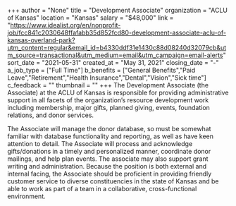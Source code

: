 +++
author = "None"
title = "Development Associate"
organization = "ACLU of Kansas"
location = "Kansas"
salary = "$48,000"
link = "https://www.idealist.org/en/nonprofit-job/fcc841c2030648ffafabb35d852fcd80-development-associate-aclu-of-kansas-overland-park?utm_content=regular&email_id=b4330ddf31e1430c88d08240d32079cb&utm_source=transactional&utm_medium=email&utm_campaign=email-alerts"
sort_date = "2021-05-31"
created_at = "May 31, 2021"
closing_date = "-"
a_job_type = ["Full Time"]
b_benefits = ["General Benefits","Paid Leave","Retirement","Health Insurance","Dental","Vision","Sick time"]
c_feedback = ""
thumbnail = ""
+++
The Development Associate (the Associate) at the ACLU of Kansas is responsible for providing administrative support in all facets of the organization’s resource development work including membership, major gifts, planned giving, events, foundation relations, and donor services.

The Associate will manage the donor database, so must be somewhat familiar with database functionality and reporting, as well as have keen attention to detail. The Associate will process and acknowledge gifts/donations in a timely and personalized manner, coordinate donor mailings, and help plan events. The associate may also support grant writing and administration. Because the position is both external and internal facing, the Associate should be proficient in providing friendly customer service to diverse constituencies in the state of Kansas and be able to work as part of a team in a collaborative, cross-functional environment.